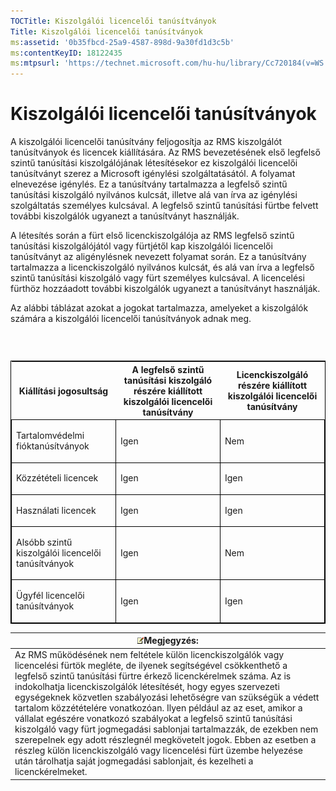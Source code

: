 ```yaml
---
TOCTitle: Kiszolgálói licencelői tanúsítványok
Title: Kiszolgálói licencelői tanúsítványok
ms:assetid: '0b35fbcd-25a9-4587-898d-9a30fd1d3c5b'
ms:contentKeyID: 18122435
ms:mtpsurl: 'https://technet.microsoft.com/hu-hu/library/Cc720184(v=WS.10)'
---
```


Kiszolgálói licencelői tanúsítványok
====================================

A kiszolgálói licencelői tanúsítvány feljogosítja az RMS kiszolgálót tanúsítványok és licencek kiállítására. Az RMS bevezetésének első legfelső szintű tanúsítási kiszolgálójának létesítésekor ez kiszolgálói licencelői tanúsítványt szerez a Microsoft igénylési szolgáltatásától. A folyamat elnevezése igénylés. Ez a tanúsítvány tartalmazza a legfelső szintű tanúsítási kiszolgáló nyilvános kulcsát, illetve alá van írva az igénylési szolgáltatás személyes kulcsával. A legfelső szintű tanúsítási fürtbe felvett további kiszolgálók ugyanezt a tanúsítványt használják.

A létesítés során a fürt első licenckiszolgálója az RMS legfelső szintű tanúsítási kiszolgálójától vagy fürtjétől kap kiszolgálói licencelői tanúsítványt az aligénylésnek nevezett folyamat során. Ez a tanúsítvány tartalmazza a licenckiszolgáló nyilvános kulcsát, és alá van írva a legfelső szintű tanúsítási kiszolgáló vagy fürt személyes kulcsával. A licencelési fürthöz hozzáadott további kiszolgálók ugyanezt a tanúsítványt használják.

Az alábbi táblázat azokat a jogokat tartalmazza, amelyeket a kiszolgálók számára a kiszolgálói licencelői tanúsítványok adnak meg.

###  

<p> </p>
<table style="border:1px solid black;">
<colgroup>
<col width="33%" />
<col width="33%" />
<col width="33%" />
</colgroup>
<thead>
<tr class="header">
<th>Kiállítási jogosultság</th>
<th>A legfelső szintű tanúsítási kiszolgáló részére kiállított kiszolgálói licencelői tanúsítvány</th>
<th>Licenckiszolgáló részére kiállított kiszolgálói licencelői tanúsítvány</th>
</tr>
</thead>
<tbody>
<tr class="odd">
<td style="border:1px solid black;"><p>Tartalomvédelmi fióktanúsítványok</p></td>
<td style="border:1px solid black;"><p>Igen</p></td>
<td style="border:1px solid black;"><p>Nem</p></td>
</tr>
<tr class="even">
<td style="border:1px solid black;"><p>Közzétételi licencek</p></td>
<td style="border:1px solid black;"><p>Igen</p></td>
<td style="border:1px solid black;"><p>Igen</p></td>
</tr>
<tr class="odd">
<td style="border:1px solid black;"><p>Használati licencek</p></td>
<td style="border:1px solid black;"><p>Igen</p></td>
<td style="border:1px solid black;"><p>Igen</p></td>
</tr>
<tr class="even">
<td style="border:1px solid black;"><p>Alsóbb szintű kiszolgálói licencelői tanúsítványok</p></td>
<td style="border:1px solid black;"><p>Igen</p></td>
<td style="border:1px solid black;"><p>Nem</p></td>
</tr>
<tr class="odd">
<td style="border:1px solid black;"><p>Ügyfél licencelői tanúsítványok</p></td>
<td style="border:1px solid black;"><p>Igen</p></td>
<td style="border:1px solid black;"><p>Igen</p></td>
</tr>
</tbody>
</table>
  
| ![](images/Cc720184.note(WS.10).gif)Megjegyzés:                                                                                                                                                                                                                                                                                                                                                                                                                                                                                                                                                                                                                                                                                                                  |  
|-----------------------------------------------------------------------------------------------------------------------------------------------------------------------------------------------------------------------------------------------------------------------------------------------------------------------------------------------------------------------------------------------------------------------------------------------------------------------------------------------------------------------------------------------------------------------------------------------------------------------------------------------------------------------------------------------------------------------------------------------------------------------------------------------|  
| Az RMS működésének nem feltétele külön licenckiszolgálók vagy licencelési fürtök megléte, de ilyenek segítségével csökkenthető a legfelső szintű tanúsítási fürtre érkező licenckérelmek száma. Az is indokolhatja licenckiszolgálók létesítését, hogy egyes szervezeti egységeknek közvetlen szabályozási lehetőségre van szükségük a védett tartalom közzétételére vonatkozóan. Ilyen például az az eset, amikor a vállalat egészére vonatkozó szabályokat a legfelső szintű tanúsítási kiszolgáló vagy fürt jogmegadási sablonjai tartalmazzák, de ezekben nem szerepelnek egy adott részlegnél megkövetelt jogok. Ebben az esetben a részleg külön licenckiszolgáló vagy licencelési fürt üzembe helyezése után tárolhatja saját jogmegadási sablonjait, és kezelheti a licenckérelmeket. |
